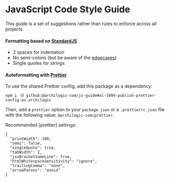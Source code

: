 # JavaScript Code Style Guide

This guide is a set of suggestions rather than rules to enforce across all projects

#### Formatting based on [StandardJS](https://standardjs.com/)

- 2 spaces for indentation
- No semi-colons (but be aware of the [edgecases](https://standardjs.com/rules.html#semicolons))
- Single quotes for strings

#### Autoformatting with [Prettier](https://prettier.io)

To use the shared Prettier config, add this package as a dependency:

`npm i -D github:@archilogic-com/js-guide#al-1099-publish-prettier-config-as-archilogic`

Then, add a `prettier` option to your `package.json` or a `.prettierrc.json` file with the following value:
`@archilogic-com/prettier`.

Recommended [prettier] settings:

```
{
  "printWidth": 100,
  "semi": false,
  "singleQuote": true,
  "tabWidth": 2,
  "jsxBracketSameLine": true,
  "htmlWhitespaceSensitivity": "ignore",
  "trailingComma": "none",
  "arrowParens": "avoid"
}
```
